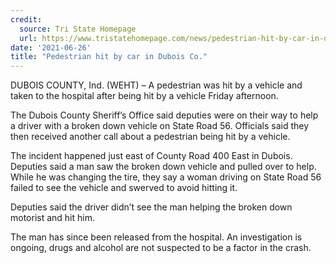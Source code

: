 ```yaml
---
credit:
  source: Tri State Homepage
  url: https://www.tristatehomepage.com/news/pedestrian-hit-by-car-in-dubois-co/
date: '2021-06-26'
title: "Pedestrian hit by car in Dubois Co."
---
```

DUBOIS COUNTY, Ind. (WEHT) – A pedestrian was hit by a vehicle and taken to the hospital after being hit by a vehicle Friday afternoon.

The Dubois County Sheriff’s Office said deputies were on their way to help a driver with a broken down vehicle on State Road 56. Officials said they then received another call about a pedestrian being hit by a vehicle.

The incident happened just east of County Road 400 East in Dubois. Deputies said a man saw the broken down vehicle and pulled over to help. While he was changing the tire, they say a woman driving on State Road 56 failed to see the vehicle and swerved to avoid hitting it.

Deputies said the driver didn’t see the man helping the broken down motorist and hit him.

The man has since been released from the hospital. An investigation is ongoing, drugs and alcohol are not suspected to be a factor in the crash.
